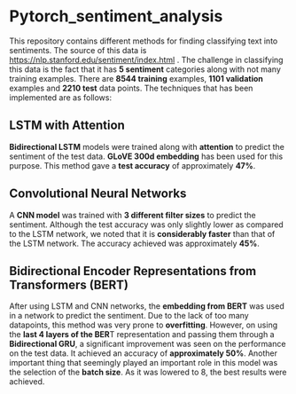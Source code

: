 # Pytorch_sentiment_analysis
This repository contains different methods for finding classifying text into sentiments. The source of this data is https://nlp.stanford.edu/sentiment/index.html .
The challenge in classifying this data is the fact that it has **5 sentiment** categories along with not many training examples. There are **8544 training** examples, **1101 validation** examples and **2210 test** data points.
The techniques that has been implemented are as follows:

## LSTM with Attention

**Bidirectional LSTM** models were trained along with **attention** to predict the sentiment of the test data. **GLoVE 300d embedding** has been used for this purpose. This method gave a **test accuracy** of approximately **47%**.

## Convolutional Neural Networks

A **CNN model** was trained with **3 different filter sizes** to predict the sentiment. Although the test accuracy was only slightly lower as compared to the LSTM network, we noted that it is **considerably faster** than that of the LSTM network. The accuracy achieved was approximately **45%**.

## Bidirectional Encoder Representations from Transformers (BERT)

After using LSTM and CNN networks, the **embedding from BERT** was used in a network to predict the sentiment. Due to the lack of too many datapoints, this method was very prone to **overfitting**. However, on using the **last 4 layers of the BER**T representation and passing them through a **Bidirectional GRU**, a significant improvement was seen on the performance on the test data. It achieved an accuracy of **approximately 50%**. Another important thing that seemingly played an important role in this model was the selection of the **batch size**. As it was lowered to 8, the best results were achieved.

